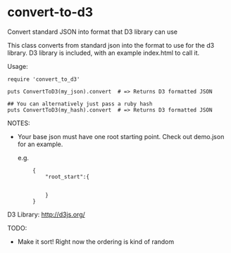 convert-to-d3
=============

Convert standard JSON into format that D3 library can use

This class converts from standard json into the format to use for the d3 library.
D3 library is included, with an example index.html to call it.

Usage:
```
require 'convert_to_d3'

puts ConvertToD3(my_json).convert  # => Returns D3 formatted JSON

## You can alternatively just pass a ruby hash
puts ConvertToD3(my_hash).convert  # => Returns D3 formatted JSON
```

NOTES:
- Your base json must have one root starting point. Check out demo.json for an example.

    e.g.
```
        {
            "root_start":{


            }
        }
```

D3 Library: http://d3js.org/


TODO:
- Make it sort! Right now the ordering is kind of random
